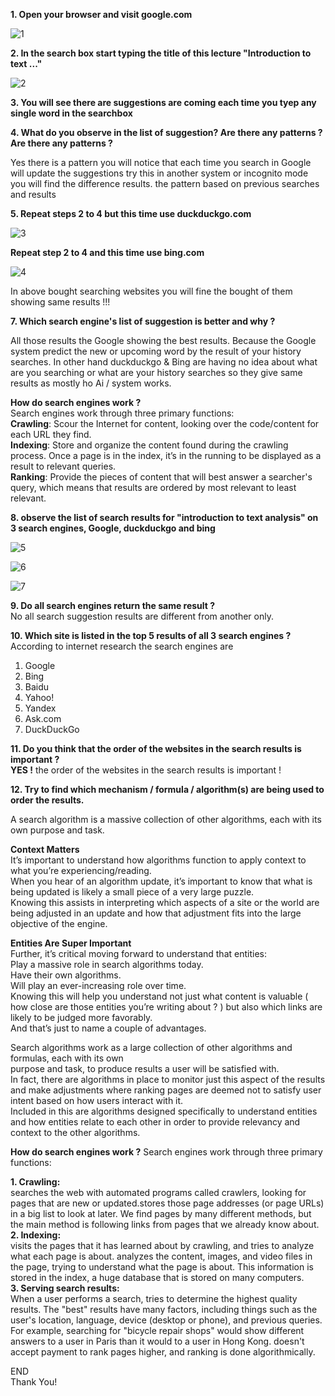 **1. Open your browser and visit google.com**

![1](https://user-images.githubusercontent.com/57193804/115973914-f7126f00-a571-11eb-975e-ae55f3011c0e.jpg)

**2. In the search box start typing the title of this lecture "Introduction to text ..."**

![2](https://user-images.githubusercontent.com/57193804/115974012-08a84680-a573-11eb-898b-8096b478a67b.jpg)

**3. You will see there are suggestions are coming each time you tyep any single word in the searchbox**

**4. What do you observe in the list of suggestion? Are there any patterns ?** **Are there any patterns ?**

Yes there is a pattern you will notice that each time you search in Google will update the suggestions try this in another system or incognito mode you will find the difference results. the pattern based on previous searches and results


**5. Repeat steps 2 to 4 but this time use duckduckgo.com**

![3](https://user-images.githubusercontent.com/57193804/115974360-8ec58c80-a575-11eb-9f0a-e69888347762.jpg)

**Repeat step 2 to 4 and this time use bing.com**

![4](https://user-images.githubusercontent.com/57193804/115974388-d5b38200-a575-11eb-82b6-933bb7c2e559.jpg)

In above bought searching websites you will fine the bought of them showing same results !!! 

**7. Which search engine's list of suggestion is better and why ?**

All those results the Google showing the best results. Because the Google system predict the new or upcoming word by the result of your history searches. In other hand duckduckgo & Bing are having no idea about what are you searching or what are your history searches so they give same results as mostly ho Ai / system works. 

**How do search engines work ?**
<br/>Search engines work through three primary functions:<br/>**Crawling**: Scour the Internet for content, looking over the code/content for each URL they find.
 <br/>**Indexing**: Store and organize the content found during the crawling process. Once a page is in the index, it’s in the running to be displayed as a result to relevant queries. <br/>**Ranking**: Provide the pieces of content that will best answer a searcher's query, which means that results are ordered by most relevant to least relevant.
 
 **8. observe the list of search results for "introduction to text analysis" on 3 search engines, Google, duckduckgo and bing**

![5](https://user-images.githubusercontent.com/57193804/115974914-a737a600-a579-11eb-8767-49875edcac5e.jpg)

![6](https://user-images.githubusercontent.com/57193804/115974915-a9016980-a579-11eb-963a-0ab42c312225.jpg)

![7](https://user-images.githubusercontent.com/57193804/115974918-ac94f080-a579-11eb-94d5-244c3220ff84.jpg)

**9. Do all search engines return the same result ?**
<br/> No all search suggestion results are different from another only.

**10. Which site is listed in the top 5 results of all 3 search engines ?**
<br/>   According to internet research the search engines are <br/> 
 1.	Google<br/> 
 2.	Bing<br/> 
 3.	Baidu<br/> 
 4.	Yahoo!<br/> 
 5.	Yandex<br/> 
 6.	Ask.com<br/> 
 7.	DuckDuckGo<br/> 



**11. Do you think that the order of the websites in the search results is important ?**
<br/> **YES !** the order of the websites in the search results is important !

**12. Try to find which mechanism / formula / algorithm(s) are being used to order the results.**

A search algorithm is a massive collection of other algorithms, each with its own purpose and task. 

**Context Matters**<br/>It’s important to understand how algorithms function to apply context to what you’re experiencing/reading.<br/>When you hear of an algorithm update, it’s important to know that what is being updated is likely a small piece of a very large puzzle. <br/>Knowing this assists in interpreting which aspects of a site or the world are being adjusted in an update and how that adjustment fits into the large objective of the engine.

**Entities Are Super Important**<br/>Further, it’s critical moving forward to understand that entities:<br/>Play a massive role in search algorithms today.<br/>Have their own algorithms.<br/>Will play an ever-increasing role over time.<br/>Knowing this will help you understand not just what content is valuable ( how close are those entities you’re writing about ? ) but also which links are likely to be judged more favorably.<br/>And that’s just to name a couple of advantages.

Search algorithms work as a large collection of other algorithms and formulas, each with its own<br/>purpose and task, to produce results a user will be satisfied with. <br/>In fact, there are algorithms in place to monitor just this aspect of the results and make adjustments where ranking pages are deemed not to satisfy user intent based on how users interact with it. <br/>Included in this are algorithms designed specifically to understand entities and how entities relate to each other in order to provide relevancy and context to the other algorithms.

**How do search engines work ?**
Search engines work through three primary functions:

**1. Crawling:** <br/>searches the web with automated programs called crawlers, looking for pages that are new or updated.stores those page addresses (or page URLs) in a big list to look at later. We find pages by many different methods, but the main method is following links from pages that we already know about.
<br/>**2. Indexing:** <br/>visits the pages that it has learned about by crawling, and tries to analyze what each page is about. analyzes the content, images, and video files in the page, trying to understand what the page is about. This information is stored in the index, a huge database that is stored on many computers.
<br/>**3. Serving search results:** <br/>When a user performs a search, tries to determine the highest quality results. The "best" results have many factors, including things such as the user's location, language, device (desktop or phone), and previous queries. For example, searching for "bicycle repair shops" would show different answers to a user in Paris than it would to a user in Hong Kong. doesn't accept payment to rank pages higher, and ranking is done algorithmically.

END <br/>Thank You!
